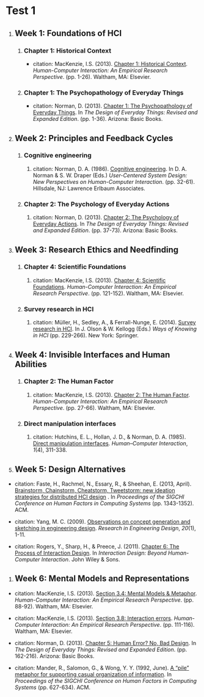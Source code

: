 # Test 1

1. ## Week 1: Foundations of HCI

   1. ### Chapter 1: Historical Context

      - citation: MacKenzie, I.S. (2013). [Chapter 1: Historical Context](https://gatech.instructure.com/courses/234504/files/folder/Required%20Readings). _Human-Computer Interaction: An Empirical Research Perspective_. (pp. 1-26). Waltham, MA: Elsevier.

   1. ### Chapter 1: The Psychopathology of Everyday Things

      - citation: Norman, D. (2013). [Chapter 1: The Psychopathology of Everyday Things](https://gatech.instructure.com/courses/234504/files/folder/Required%20Readings). In _The Design of Everyday Things: Revised and Expanded Edition_. (pp. 1-36). Arizona: Basic Books.

1. ## Week 2: Principles and Feedback Cycles

   1. ### Cognitive engineering
      1. citation: Norman, D. A. (1986). [Cognitive engineering](https://www.semanticscholar.org/paper/Cognitive-Engineering-Ananthasayanam/57f176992f92ae559d9c110211d7f04c5143cb44). In D. A. Norman & S. W. Draper (Eds.) _User-Centered System Design: New Perspectives on Human-Computer Interaction_. (pp. 32-61). Hillsdale, NJ: Lawrence Erlbaum Associates.
   1. ### Chapter 2: The Psychology of Everyday Actions
      1. citation: Norman, D. (2013). [Chapter 2: The Psychology of Everyday Actions](https://gatech.instructure.com/courses/234504/files/folder/Required%20Readings). In _The Design of Everyday Things: Revised and Expanded Edition_. (pp. 37-73). Arizona: Basic Books.

1. ## Week 3: Research Ethics and Needfinding

   1. ### Chapter 4: Scientific Foundations
      1. citation: MacKenzie, I.S. (2013). [Chapter 4: Scientific Foundations](https://gatech.instructure.com/courses/234504/files/folder/Required%20Readings). _Human-Computer Interaction: An Empirical Research Perspective_. (pp. 121-152). Waltham, MA: Elsevier.
   1. ### Survey research in HCI
      1. citation: Müller, H., Sedley, A., & Ferrall-Nunge, E. (2014). [Survey research in HCI](https://pdfs.semanticscholar.org/9fa9/7b46cb3e537ed97a47c935733821d44c9dfd.pdf#page=235). In J. Olson & W. Kellogg (Eds.) _Ways of Knowing in HCI_ (pp. 229-266). New York: Springer.

1. ## Week 4: Invisible Interfaces and Human Abilities

   1. ### Chapter 2: The Human Factor
      1. citation: MacKenzie, I.S. (2013). [Chapter 2: The Human Factor](https://gatech.instructure.com/courses/234504/files/folder/Required%20Readings). _Human-Computer Interaction: An Empirical Research Perspective_. (pp. 27-66). Waltham, MA: Elsevier.
   1. ### Direct manipulation interfaces
      1. citation: Hutchins, E. L., Hollan, J. D., & Norman, D. A. (1985). [Direct manipulation interfaces](http://citeseerx.ist.psu.edu/viewdoc/download?doi=10.1.1.122.4927&rep=rep1&type=pdf). _Human–Computer Interaction_, _1_(4), 311-338.

1. ## Week 5: Design Alternatives

- citation: Faste, H., Rachmel, N., Essary, R., & Sheehan, E. (2013, April). [Brainstorm, Chainstorm, Cheatstorm, Tweetstorm: new ideation strategies for distributed HCI design](http://henrybacondesign.com/wp-content/uploads/2017/02/Brainstorm_Chainstorm_Cheatstorm_Tweetst.pdf) . In _Proceedings of the SIGCHI Conference on Human Factors in Computing Systems_ (pp. 1343-1352). ACM.

- citation: Yang, M. C. (2009). [Observations on concept generation and sketching in engineering design](https://pdfs.semanticscholar.org/dc8f/c7d181f4994dc7044ecb3e9e9454b765886f.pdf). _Research in Engineering Design_, _20_(1), 1-11.

- citation: Rogers, Y., Sharp, H., & Preece, J. (2011). [Chapter 6: The Process of Interaction Design](http://www.wiley.com/legacy/wileychi/interactiondesign/pdf/ID_ch6.pdf). In _Interaction Design: Beyond Human-Computer Interaction_. John Wiley & Sons.

1. ## Week 6: Mental Models and Representations

- citation: MacKenzie, I.S. (2013). [Section 3.4: Mental Models & Metaphor](https://gatech.instructure.com/courses/234504/files/folder/Required%20Readings). _Human-Computer Interaction: An Empirical Research Perspective_. (pp. 88-92). Waltham, MA: Elsevier.

- citation: MacKenzie, I.S. (2013). [Section 3.8: Interaction errors](https://gatech.instructure.com/courses/234504/files/folder/Required%20Readings). _Human-Computer Interaction: An Empirical Research Perspective_. (pp. 111-116). Waltham, MA: Elsevier.

- citation: Norman, D. (2013). [Chapter 5: Human Error? No, Bad Design](https://gatech.instructure.com/courses/234504/files/folder/Required%20Readings). In _The Design of Everyday Things: Revised and Expanded Edition_. (pp. 162-216). Arizona: Basic Books.

- citation: Mander, R., Salomon, G., & Wong, Y. Y. (1992, June). [A “pile” metaphor for supporting casual organization of information](http://www.cs.columbia.edu/~feiner/courses/csw4170/resources/p627-mander.pdf). In _Proceedings of the SIGCHI Conference on Human Factors in Computing Systems_ (pp. 627-634). ACM.
